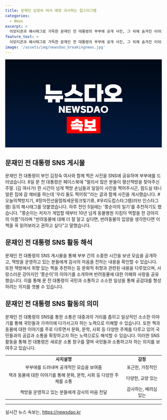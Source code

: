 ```yaml
---
title: 문재인 김정숙 여사 애정 과시하는 럽스타그램
categories:
  - News
excerpt: >
  이모티콘과 해시태그로 가득한 문재인 전 대통령의 부부애 공개 사진, 그 뒤에 숨겨진 이야기는? - 문재인 전 대통령과 부인 김정숙 여사가 책방을 운영하면서 사진을 찍는 모습을 SNS에 올려 관심을 끌었다. 그의 추천 도서와 함께한 포스팅으로 더불어 사람들에게 호감을 불러일으키고 있다. #부부애 #사진촬영 #책방운영 #추천도서 #사랑의메시지
feature_text: >
  이모티콘과 해시태그로 가득한 문재인 전 대통령의 부부애 공개 사진, 그 뒤에 숨겨진 이야기는? - 문재인 전 대통령과 부인 김정숙 여사가 책방을 운영하면서 사진을 찍는 모습을 SNS에 올려 관심을 끌었다. 그의 추천 도서와 함께한 포스팅으로 더불어 사람들에게 호감을 불러일으키고 있다. #부부애 #사진촬영 #책방운영 #추천도서 #사랑의메시지
image: '/assets/img/newsdao_breakingnews.jpg'
---
```


<p><img src="/assets/img/newsdao_breakingnews.jpg" alt="flaretime 속보" /></p>

<h2 data-ke-size="size26">문재인 전 대통령 SNS 게시물</h2>

<p data-ke-size="size16">문재인 전 대통령이 부인 김정숙 여사와 함께 찍은 사진을 SNS에 공유하며 부부애를 드러냈습니다. 6일 문 전 대통령은 페이스북에 "멀리서 많은 분들이 평산책방을 찾아주신 주말. (김 여사가) 한 시간이 넘게 책방 손님들과 일일이 사진을 찍어주시곤, 힘드실 테니 얼른 집에 갈 채비를 하는데 ‘우리 둘도 찍어줘’"라는 글과 함께 사진을 게시했습니다. #오늘의책방지기, #장마전선을멈춰세운핑크빛기류, #우리도럽스타그램(러브 인스타그램) 등의 해시태그를 덧붙였습니다. 하루 전인 5일에는 '쫑순이의 일기'를 추천하기도 했습니다. "쫑순이는 저자가 개업할 때부터 10년 넘게 동물병원 지킴이 역할을 한 강아지의 이름"이라며 "반려동물에 대해 더 잘 알고 싶다면, 반려동물의 입양을 생각한다면 이 책을 꼭 읽어보라고 권하고 싶다"고 말했습니다.</p>

<h2 data-ke-size="size26">문재인 전 대통령 SNS 활동 해석</h2>

<p data-ke-size="size16">문재인 전 대통령의 SNS 게시물을 통해 부부 간의 소중한 시간을 보낸 모습을 공개하고, 책방을 운영하고 있는 분들에게 감사의 마음을 전하는 내용을 확인할 수 있습니다. 또한 책방에서 취향 있는 책을 추천하는 등 문화적 취향과 관련된 내용을 다루었으며, 사랑스러운 강아지인 '쫑순이'의 이야기를 소개하며 반려동물에 대한 이해와 사랑을 공유했습니다. 이를 통해 문 전 대통령이 국민과 소통하고 소소한 일상을 통해 공감대를 형성하려는 의지를 엿볼 수 있습니다.</p>

<h2 data-ke-size="size26">문재인 전 대통령 SNS 활동의 의미</h2>

<p data-ke-size="size16">문재인 전 대통령의 SNS를 통한 소통은 대중과의 거리를 좁히고 일상적인 소소한 이야기를 통해 국민들과 가까이에 다가서고자 하는 노력으로 이해할 수 있습니다. 또한 책과 동물에 대한 이야기를 주로 다루면서 문화, 문학, 사회 등 다양한 주제를 다루고 있어 국민들과의 공감과 소통을 확장하고자 하는 노력으로도 해석할 수 있습니다. 이러한 SNS 활동을 통해 전 대통령은 새로운 소통 창구를 열며 국민들과 소통하고자 하는 의지를 보여주고 있습니다.</p>

<table>
    <tbody>
        <tr>
            <td style="text-align: center; height: 17px;"><b>사지설명</b></td>
            <td style="text-align: center; height: 17px;"><b>감정</b></td>
        </tr>
        <tr>
            <td style="text-align: center; height: 17px;">부부애를 드러내며 공개적인 모습을 보여줌</td>
            <td style="text-align: center; height: 17px;">포근한, 가정적인</td>
        </tr>
        <tr>
            <td style="text-align: center; height: 17px;">책과 동물에 대한 이야기를 통해 문화, 문학, 사회 등 다양한 주제를 소통</td>
            <td style="text-align: center; height: 17px;">다양한, 교양 있는</td>
        </tr>
        <tr>
            <td style="text-align: center; height: 17px;">책방을 운영하고 있는 분들에게 감사의 마음 전달</td>
            <td style="text-align: center; height: 17px;">감사하는, 배려심 있는</td>
        </tr>
    </tbody>
</table>

<p><hr></p>
실시간 뉴스 속보는, <a href="https://newsdao.kr" rel="dofollow">https://newsdao.kr</a>


